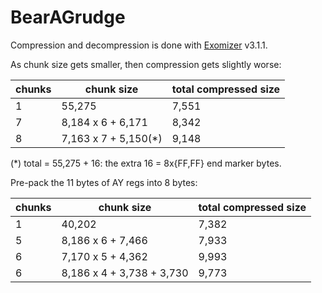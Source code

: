 # BearAGrudge

Compression and decompression is done with [Exomizer](https://bitbucket.org/magli143/exomizer/wiki/Home) v3.1.1.

As chunk size gets smaller, then compression gets slightly worse:

chunks | chunk size | total compressed size
-|-|-
1| 55,275 | 7,551
7| 8,184 x 6 + 6,171 | 8,342
8| 7,163 x 7 + 5,150(*) | 9,148

(*) total = 55,275 + 16: the extra 16 = 8x{FF,FF} end marker bytes.

Pre-pack the 11 bytes of AY regs into 8 bytes:

chunks | chunk size | total compressed size
-|-|-
1| 40,202 | 7,382
5| 8,186 x 6 + 7,466 | 7,933
6| 7,170 x 5 + 4,362 | 9,993
6| 8,186 x 4 + 3,738 + 3,730 | 9,773
